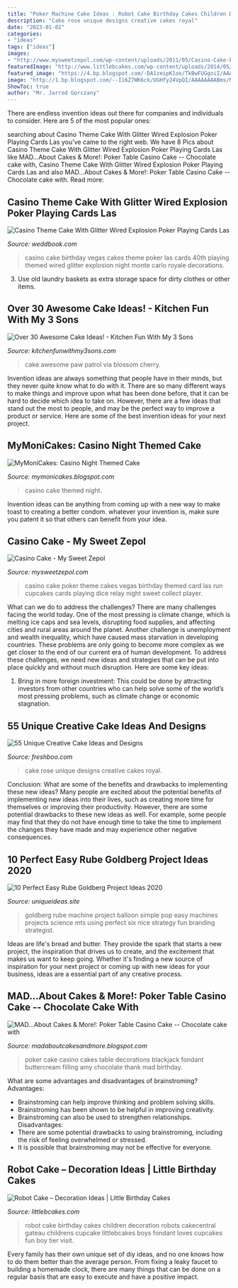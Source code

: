 ```yaml
---
title: "Poker Machine Cake Ideas : Robot Cake Birthday Cakes Children Decoration Robots Cakecentral Gateau Childrens Cupcake Littlebcakes Boys Fondant Loves Cupcakes Fun Boy Tier Visit"
description: "Cake rose unique designs creative cakes royal"
date: "2023-01-02"
categories:
- "ideas"
tags: ["ideas"]
images:
- "http://www.mysweetzepol.com/wp-content/uploads/2011/05/Casino-Cake-birthday-cake.jpg"
featuredImage: "http://www.littlebcakes.com/wp-content/uploads/2014/05/Robot-Cake-Images.jpeg"
featured_image: "https://4.bp.blogspot.com/-DA1zeipK1oo/TkBwFUGgoiI/AAAAAAAAAyg/m_F1sq6z4yY/s1600/blackjack1.jpg"
image: "http://1.bp.blogspot.com/--Ii6Z7WK6ck/UGHfy24VpQI/AAAAAAAABms/MZ5zGDR19WI/s1600/IMG_2083.JPG"
ShowToc: true
author: "Mr. Jarrod Gorczany"
---
```



There are endless invention ideas out there for companies and individuals to consider. Here are 5 of the most popular ones:

	

		
searching about Casino Theme Cake With Glitter Wired Explosion Poker Playing Cards Las you've came to the right web. We have 8 Pics about Casino Theme Cake With Glitter Wired Explosion Poker Playing Cards Las like MAD…About Cakes &amp; More!: Poker Table Casino Cake -- Chocolate cake with, Casino Theme Cake With Glitter Wired Explosion Poker Playing Cards Las and also MAD…About Cakes &amp; More!: Poker Table Casino Cake -- Chocolate cake with. Read more:
		
    
## Casino Theme Cake With Glitter Wired Explosion Poker Playing Cards Las

<img loading=lazy src="http://s3.weddbook.me/t1/2/8/6/2866805/casino-theme-cake-with-glitter-wired-explosion-poker-playing-cards-las-vegas-40th-birthday-cake-casino-themed-bday-pinterest-casino-theme-40-birthday-cakes-and-40-birthday.jpg" onerror="this.onerror=null;this.src='https://tse2.mm.bing.net/th?id=OIP.F5V9yFiBjo7aQG71T1EX8AHaJ3&amp;pid=15.1';" alt="Casino Theme Cake With Glitter Wired Explosion Poker Playing Cards Las">

_Source: weddbook.com_

>casino cake birthday vegas cakes theme poker las cards 40th playing themed wired glitter explosion night monte carlo royale decorations. 

	

3. Use old laundry baskets as extra storage space for dirty clothes or other items.

    
## Over 30 Awesome Cake Ideas! - Kitchen Fun With My 3 Sons

<img loading=lazy src="https://kitchenfunwithmy3sons.com/wp-content/uploads/2016/04/muffin-tin-cheeseburgers-20-680x678.jpg" onerror="this.onerror=null;this.src='https://tse3.mm.bing.net/th?id=OIP.AT_acwegmJqxMFyjID1XXAHaHY&amp;pid=15.1';" alt="Over 30 Awesome Cake Ideas! - Kitchen Fun With My 3 Sons">

_Source: kitchenfunwithmy3sons.com_

>cake awesome paw patrol via blossom cherry. 

	

Invention ideas are always something that people have in their minds, but they never quite know what to do with it. There are so many different ways to make things and improve upon what has been done before, that it can be hard to decide which idea to take on. However, there are a few ideas that stand out the most to people, and may be the perfect way to improve a product or service. Here are some of the best invention ideas for your next project.

    
## MyMoniCakes: Casino Night Themed Cake

<img loading=lazy src="http://1.bp.blogspot.com/--Ii6Z7WK6ck/UGHfy24VpQI/AAAAAAAABms/MZ5zGDR19WI/s1600/IMG_2083.JPG" onerror="this.onerror=null;this.src='https://tse2.mm.bing.net/th?id=OIP.VLPIhWf35QXu3w69Lnk5aAHaJ4&amp;pid=15.1';" alt="MyMoniCakes: Casino Night Themed Cake">

_Source: mymonicakes.blogspot.com_

>casino cake themed night. 

	

Invention ideas can be anything from coming up with a new way to make toast to creating a better condom. whatever your invention is, make sure you patent it so that others can benefit from your idea.

    
## Casino Cake - My Sweet Zepol

<img loading=lazy src="http://www.mysweetzepol.com/wp-content/uploads/2011/05/Casino-Cake-birthday-cake.jpg" onerror="this.onerror=null;this.src='https://tse1.mm.bing.net/th?id=OIP.puon9WpQNhOz8Saj3VlHuwHaJ6&amp;pid=15.1';" alt="Casino Cake - My Sweet Zepol">

_Source: mysweetzepol.com_

>casino cake poker theme cakes vegas birthday themed card las run cupcakes cards playing dice relay night sweet collect player. 

	

What can we do to address the challenges?
There are many challenges facing the world today. One of the most pressing is climate change, which is melting ice caps and sea levels, disrupting food supplies, and affecting cities and rural areas around the planet. Another challenge is unemployment and wealth inequality, which have caused mass starvation in developing countries. 
These problems are only going to become more complex as we get closer to the end of our current era of human development. To address these challenges, we need new ideas and strategies that can be put into place quickly and without much disruption. Here are some key ideas: 

1) Bring in more foreign investment: This could be done by attracting investors from other countries who can help solve some of the world’s most pressing problems, such as climate change or economic stagnation.

    
## 55 Unique Creative Cake Ideas And Designs

<img loading=lazy src="http://www.freshboo.com/wp-content/uploads/2014/05/rose-cake-682x1024.jpg" onerror="this.onerror=null;this.src='https://tse4.mm.bing.net/th?id=OIP.NWRImzJZO5cmh7_Kpy_fBQHaLH&amp;pid=15.1';" alt="55 Unique Creative Cake Ideas and Designs">

_Source: freshboo.com_

>cake rose unique designs creative cakes royal. 

	

Conclusion: What are some of the benefits and drawbacks to implementing these new ideas?
Many people are excited about the potential benefits of implementing new ideas into their lives, such as creating more time for themselves or improving their productivity. However, there are some potential drawbacks to these new ideas as well. For example, some people may find that they do not have enough time to take the time to implement the changes they have made and may experience other negative consequences.

    
## 10 Perfect Easy Rube Goldberg Project Ideas 2020

<img loading=lazy src="https://www.uniqueideas.site/wp-content/uploads/pop-a-balloon-rube-goldberg-machine-mts-youtube-2.jpg" onerror="this.onerror=null;this.src='https://tse2.mm.bing.net/th?id=OIP.TqyUrcGTV_h9o9MMt1JSdAHaEK&amp;pid=15.1';" alt="10 Perfect Easy Rube Goldberg Project Ideas 2020">

_Source: uniqueideas.site_

>goldberg rube machine project balloon simple pop easy machines projects science mts using perfect six nice strategy fun branding strategist. 

	

Ideas are life's bread and butter. They provide the spark that starts a new project, the inspiration that drives us to create, and the excitement that makes us want to keep going. Whether it's finding a new source of inspiration for your next project or coming up with new ideas for your business, ideas are a essential part of any creative process.

    
## MAD…About Cakes &amp; More!: Poker Table Casino Cake -- Chocolate Cake With

<img loading=lazy src="https://4.bp.blogspot.com/-DA1zeipK1oo/TkBwFUGgoiI/AAAAAAAAAyg/m_F1sq6z4yY/s1600/blackjack1.jpg" onerror="this.onerror=null;this.src='https://tse2.mm.bing.net/th?id=OIP.nCe6ttY8IS9RP-YNmk6CswHaJ6&amp;pid=15.1';" alt="MAD…About Cakes &amp; More!: Poker Table Casino Cake -- Chocolate cake with">

_Source: madaboutcakesandmore.blogspot.com_

>poker cake casino cakes table decorations blackjack fondant buttercream filling amy chocolate thank mad birthday. 

	

What are some advantages and disadvantages of brainstroming?
Advantages: 
- Brainstroming can help improve thinking and problem solving skills. 
- Brainstroming has been shown to be helpful in improving creativity. 
- Brainstroming can also be used to strengthen relationships.
Disadvantages: 
- There are some potential drawbacks to using brainstroming, including the risk of feeling overwhelmed or stressed. 
- It is possible that brainstroming may not be effective for everyone.

    
## Robot Cake – Decoration Ideas | Little Birthday Cakes

<img loading=lazy src="http://www.littlebcakes.com/wp-content/uploads/2014/05/Robot-Cake-Images.jpeg" onerror="this.onerror=null;this.src='https://tse3.mm.bing.net/th?id=OIP.8Zk1c1WyJdPaByxt7oNWUQHaJ4&amp;pid=15.1';" alt="Robot Cake – Decoration Ideas | Little Birthday Cakes">

_Source: littlebcakes.com_

>robot cake birthday cakes children decoration robots cakecentral gateau childrens cupcake littlebcakes boys fondant loves cupcakes fun boy tier visit. 

	

Every family has their own unique set of diy ideas, and no one knows how to do them better than the average person. From fixing a leaky faucet to building a homemade clock, there are many things that can be done on a regular basis that are easy to execute and have a positive impact.


